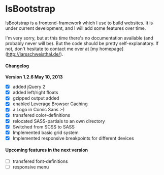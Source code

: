 # lsBootstrap

lsBootstrap is a frontend-framework which I use to build websites. It is under
current development, and I will add some features over time.

I'm very sorry, but at this time there's no documentation available (and
probably never will be). But the code should be pretty self-explanatory. If not,
don't hesitate to contact me over at [my homepage] (http://larsschweisthal.de/).

#### Changelog

**Version 1.2.6 May 10, 2013**

- [x] added jQuery 2
- [x] added left/right floats
- [x] gzipped output added
- [x] enabled Leverage Browser Caching
- [x] a Logo in Comic Sans :-)
- [x] transfered color-definitions
- [x] relocated SASS-partials to an own directory
- [x] Switched from SCSS to SASS
- [x] Implemented basic grid system
- [x] Implemented responsive breakpoints for different devices

#### Upcoming features in the next version

- [ ] transfered font-definitions
- [ ] responsive menu
